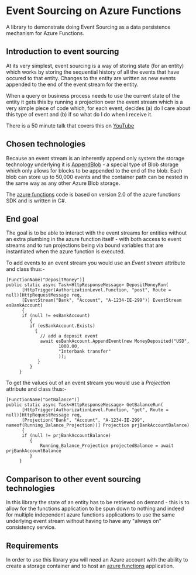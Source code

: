# Event Sourcing on Azure Functions
A library to demonstrate doing Event Sourcing as a data persistence mechanism for Azure Functions.

## Introduction to event sourcing

At its very simplest, event sourcing is a way of storing state (for an entity) which works by storing the sequential history of all the events that have occured to that entity.  Changes to the entity are written as new events appended to the end of the event stream for the entity. 

When a query or business process needs to use the current state of the entity it gets this by running a projection over the event stream which is a very simple piece of code which, for each event, decides (a) do I care about this type of event and (b) if so what do I do when I receive it.

There is a 50 minute talk that covers this on [YouTube](https://www.youtube.com/watch?v=kpM5gCLF1Zc)

## Chosen technologies

Because an event stream is an inherently append only system the storage technology underlying it is [AppendBlob](https://docs.microsoft.com/en-us/rest/api/storageservices/append-block) - a special type of Blob storage which only allows for blocks to be appended to the end of the blob.  Each blob can store up to 50,000 events and the container path can be nested in the same way as any other Azure Blob storage.

The [azure functions](https://azure.microsoft.com/en-us/services/functions/) code is based on version 2.0 of the azure functions SDK and is written in C#.

## End goal

The goal is to be able to interact with the event streams for entities without an extra plumbing in the azure function itself - with both access to event streams and to run projections being via bound variables that are instantiated when the azure function is executed.

To add events to an event stream you would use an *Event stream* attribute and class thus:-

```c-sharp
[FunctionName("DepositMoney")]
public static async Task<HttpResponseMessage> DepositMoneyRun(
      [HttpTrigger(AuthorizationLevel.Function, "post", Route = null)]HttpRequestMessage req,
      [EventStream("Bank", "Account", "A-1234-IE-299")] EventStream esBankAccount)
      {
      if (null != esBankAccount)
         {
         if (esBankAccount.Exists)
           {
             // add a deposit event
             await esBankAccount.AppendEvent(new MoneyDeposited("USD",
                    1000.00,
                    "Interbank transfer"
                    ));
            }
         }
     }
```

To get the values out of an event stream you would use a *Projection* attribute and class thus:-

```c-sharp
[FunctionName("GetBalance")]
public static async Task<HttpResponseMessage> GetBalanceRun(
      [HttpTrigger(AuthorizationLevel.Function, "get", Route = null)]HttpRequestMessage req,
      [Projection("Bank", "Account", "A-1234-IE-299", nameof(Running_Balance_Projection))] Projection prjBankAccountBalance)
      {
      if (null != prjBankAccountBalance)
         {
             Running_Balance_Projection projectedBalance = await prjBankAccountBalance
         }
     }
```

## Comparison to other event sourcing technologies

In this library the state of an entity has to be retrieved on demand - this is to allow for the functions application to be spun down to nothing and indeed for multiple independent azure functions applications to use the same underlying event stream without having to have any "always on" consistency service.

## Requirements

In order to use this library you will need an Azure account with the ability to create a storage container and to host an [azure functions](https://azure.microsoft.com/en-us/services/functions/) application.
